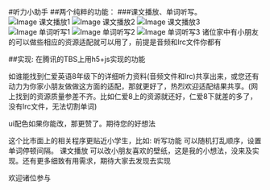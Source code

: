 #听力小助手
##两个纯粹的功能：
###课文播放、单词听写。
![Image 课文播放1](./pro_introduce/微信图片_20210316110908.jpg) ![Image 课文播放2](./pro_introduce/微信图片_202103161109081.jpg) ![Image 课文播放3](./pro_introduce/微信图片_202103161109082.jpg) 
![Image 单词听写1](./pro_introduce/微信图片_202103161109085.jpg) ![Image 单词听写2](./pro_introduce/微信图片_202103161109083.jpg) ![Image 单词听写3](./pro_introduce/微信图片_202103161109084.jpg) 
诸位家中有小朋友的可以做些相应的资源适配就可以用了，前提是音频和lrc文件你都有

##实现:
在腾讯的TBS上用h5+js实现的功能

如谁能找到仁爱英语8年级下的详细听力资料(音频文件和lrc)共享出来，或您还有动力为你家小朋友做做这方面的适配，那就更好了，热烈欢迎适配结果共享。(网上找到的资源质量参差不齐。比如仁爱8上的资源就还好，仁爱8下就差的多了，没有lrc文件，无法切割单词)

ui配色如果你能改，那更赞了。期待您的好想法

这个比市面上的相关程序更贴近小学生，比如:
听写功能 可以随机打乱顺序，设置单词停顿间隔。
课文播放 可以改小朋友喜欢的壁纸，这是我的小想法，没来及实现。还有更多细致有用需求，期待大家去发现去实现

欢迎诸位参与